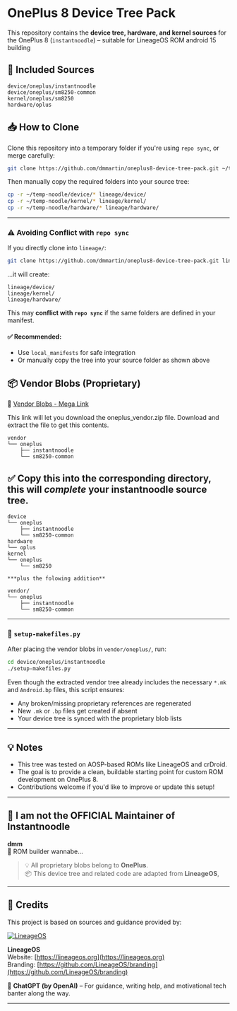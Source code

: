 # OnePlus 8 Device Tree Pack

This repository contains the **device tree, hardware, and kernel sources** for the OnePlus 8 (`instantnoodle`) – suitable for LineageOS ROM android 15 building

## 📂 Included Sources

```
device/oneplus/instantnoodle
device/oneplus/sm8250-common
kernel/oneplus/sm8250
hardware/oplus
```

## 📥 How to Clone

Clone this repository into a temporary folder if you're using `repo sync`, or merge carefully:

```bash
git clone https://github.com/dmmartin/oneplus8-device-tree-pack.git ~/temp-noodle
```

Then manually copy the required folders into your source tree:

```bash
cp -r ~/temp-noodle/device/* lineage/device/
cp -r ~/temp-noodle/kernel/* lineage/kernel/
cp -r ~/temp-noodle/hardware/* lineage/hardware/
```

---

### ⚠️ Avoiding Conflict with `repo sync`

If you directly clone into `lineage/`:

```bash
git clone https://github.com/dmmartin/oneplus8-device-tree-pack.git lineage/
```

…it will create:

```
lineage/device/
lineage/kernel/
lineage/hardware/
```

This may **conflict with `repo sync`** if the same folders are defined in your manifest.

#### ✅ Recommended:
- Use `local_manifests` for safe integration
- Or manually copy the tree into your source folder as shown above



## 📦 Vendor Blobs (Proprietary)



🔗 [Vendor Blobs - Mega Link](https://mega.nz/file/hZxzhRKQ#LOdLHH1dp64XoD7GztBYnpC4vNygiHbWTIHAoyjy5C8)

This link will let you download the oneplus_vendor.zip file.
Download and extract the file to get this contents.

```
vendor
└── oneplus
    ├── instantnoodle
    └── sm8250-common
```
✅ Copy this into the corresponding directory, this will ***complete*** your instantnoodle source tree.
---
```
device
└── oneplus
    ├── instantnoodle
    └── sm8250-common
hardware
└── oplus
kernel
└── oneplus
    └── sm8250

***plus the folowing addition**

vendor/
└── oneplus
    ├── instantnoodle
    └── sm8250-common
```
---
### 🔧 `setup-makefiles.py`

After placing the vendor blobs in `vendor/oneplus/`, run:

```bash
cd device/oneplus/instantnoodle
./setup-makefiles.py
```

Even though the extracted vendor tree already includes the necessary `*.mk` and `Android.bp` files, this script ensures:

- Any broken/missing proprietary references are regenerated
- New `.mk` or `.bp` files get created if absent
- Your device tree is synced with the proprietary blob lists

---

## 💡 Notes

- This tree was tested on AOSP-based ROMs like LineageOS and crDroid.
- The goal is to provide a clean, buildable starting point for custom ROM development on OnePlus 8.
- Contributions welcome if you'd like to improve or update this setup!

---

## 🧠 I am not the OFFICIAL Maintainer of Instantnoodle

**dmm**  
🔧 ROM builder wannabe...  

> 💡 All proprietary blobs belong to **OnePlus**.  
> 📦 This device tree and related code are adapted from **LineageOS**,  

---

## 👥 Credits

This project is based on sources and guidance provided by:

[![LineageOS](https://raw.githubusercontent.com/LineageOS/branding/master/logo/lineage-logo.png)](https://lineageos.org)

**LineageOS**  
Website: [https://lineageos.org](https://lineageos.org)  
Branding: [https://github.com/LineageOS/branding](https://github.com/LineageOS/branding)

🤖 **ChatGPT (by OpenAI)** – For guidance, writing help, and motivational tech banter along the way.

---
